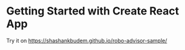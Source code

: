 # Getting Started with Create React App

Try it on https://shashankbudem.github.io/robo-advisor-sample/

